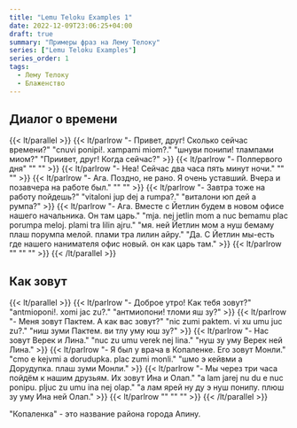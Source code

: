 ```yaml
---
title: "Lemu Teloku Examples 1"
date: 2022-12-09T23:06:25+04:00
draft: true
summary: "Примеры фраз на Лему Телоку"
series: ["Lemu Teloku Examples"]
series_order: 1
tags:
  - Лему Телоку
  - Блаженство
---
```


## Диалог о времени

{{< lt/parallel >}}
    {{< lt/parlrow 
        "- Привет, друг! Сколько сейчас времени?"
        "cnuvi ponipi!. xampami miom?."
        "шнуви понипи! тлампами миом?"
        "Приивет, друг! Когда сейчас?"
    >}}
    {{< lt/parlrow 
        "- Полпервого дня"
        ""
        ""
    >}}
    {{< lt/parlrow 
        "- Неа! Сейчас два часа пять минут ночи."
        ""
        ""
    >}}
    {{< lt/parlrow 
        "- Ага. Поздно, не рано. Я очень уставший. Вчера и позавчера на работе был."
        ""
        ""
    >}}
    {{< lt/parlrow 
        "- Завтра тоже на работу пойдешь?"
        "vitaloni jup dej a rumpa?."
        "виталони юп дей а румпа?"
    >}}
    {{< lt/parlrow 
        "- Ага. Вместе с Йетлин будем в новом офисе нашего начальника. Он там царь."
        "mja. nej jetlin mom a nuc bemamu plac porumpa meloj. plami tra lilin ajru."
        "мя. ней Йетлин мом а нуш бемаму плаш порумпа мелой. плами тра лилин айру." 
        "Да. С Йетлин мы-есть где нашего нанимателя офис новый. он как царь там."
    >}}
    {{< lt/parlrow 
        ""
        ""
        ""
    >}}
{{< /lt/parallel >}}

## Как зовут

{{< lt/parallel >}}
    {{< lt/parlrow 
        "- Доброе утро! Как тебя зовут?"
        "antmioponi!. xomi jac zu?."
        "антмиопони! тломи яш зу?"
    >}}
    {{< lt/parlrow 
        "- Меня зовут Пактем. А как вас зовут?"
        "nic zumi paktem. vi xu umu juc zu?."
        "ниш зуми Пактем. ви тлу уму юш зу?"
    >}}
    {{< lt/parlrow 
        "- Нас зовут Верек и Лина."
        "nuc zu umu verek nej lina."
        "нуш зу уму Верек ней Лина."
    >}}
    {{< lt/parlrow 
        "- Я был у врача в Копаленке. Его зовут Монли."
        "cmo e kejvmi a dorudupka. plac zumi monli."
        "шмо э кейвми а Дорудупка. плаш зуми Монли."
    >}}
    {{< lt/parlrow 
        "- Мы через три часа пойдём к нашим друзьям. Их зовут Ина и Олап."
        "a lam jarej nu du e nuc ponipu. pljuc zu umu ina nej olap."
        "а лам ярей ну ду э нуш понипу. плюш зу уму Ина ней Олап."
    >}}
    {{< lt/parlrow 
        ""
        ""
        ""
    >}}
{{< /lt/parallel >}}

"Копаленка" - это название района города Апину. 